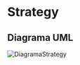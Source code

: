 # Strategy
## Diagrama UML

![DiagramaStrategy](https://user-images.githubusercontent.com/66873418/224865428-294aa5e0-adfc-41ce-886c-5cc1c5f12fec.jpg)
